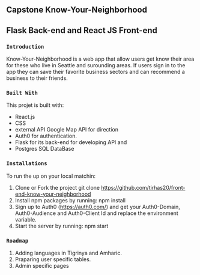 ## Capstone  Know-Your-Neighborhood 
## Flask Back-end and React JS Front-end


### `Introduction` 

Know-Your-Neighborhood is a web app that allow users get know their area for these who live in Seattle and surounding areas. If users sign in to the app they can save their favorite business sectors and can recommend a business to their friends.

### `Built With`

This projet is built with: 
- React.js  
- CSS 
- external API Google Map API for direction 
- Auth0 for authentication.
- Flask for its back-end for developing API and
- Postgres SQL DataBase

### `Installations`
To run the up on your local matchin:
1. Clone or Fork the project
   git clone https://github.com/tirhas20/front-end-know-your-neighborhood
2. Install npm packages by running: 
     npm install
3. Sign up to Auth0 (https://auth0.com/) and get your Auth0-Domain, Auth0-Audience and Auth0-Client Id and    replace the environment variable.
4. Start the server by running: 
    npm start

### `Roadmap`
1. Adding languages in Tigrinya and Amharic.
2. Praparing user specific tables.
3. Admin specific pages
